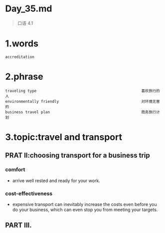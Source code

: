 # Day_35.md
> 口语 4.1
# 1.words
    accreditation 
    

# 2.phrase
    traveling type                                               喜欢旅行的人
    environmentally friendly                                     对环境无害的
    business travel plan                                         商务旅行计划
    
# 3.topic:travel and transport

## PRAT II:choosing transport for a business trip
### comfort
- arrive well rested and ready for your work.

### cost-effectiveness
- expensive transport can inevitably increase the costs even before 
you do your 
business,
which can
even stop
you from 
meeting
your targets.


   

## PART III.







